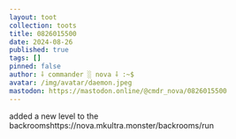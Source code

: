 ```yaml
---
layout: toot
collection: toots
title: 0826015500
date: 2024-08-26
published: true
tags: []
pinned: false
author: ⸸ commander ░ nova ⸸ :~$
avatar: /img/avatar/daemon.jpeg
mastodon: https://mastodon.online/@cmdr_nova/0826015500
---
```


added a new level to the backroomshttps://nova.mkultra.monster/backrooms/run

